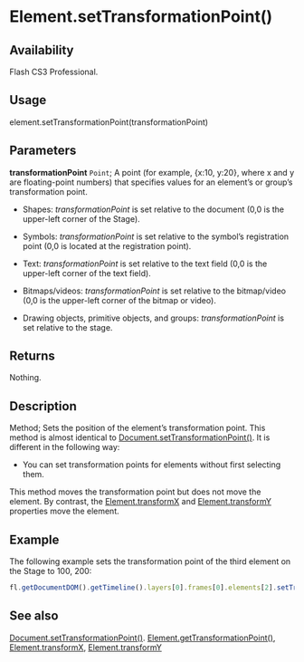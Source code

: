 # Element.setTransformationPoint()

## Availability

Flash CS3 Professional.

## Usage

element.setTransformationPoint(transformationPoint)

## Parameters

**transformationPoint** `Point`; A point (for example, {x:10, y:20}, where x and y are floating-point numbers) that specifies values for an element’s or group’s transformation point.

- Shapes: *transformationPoint* is set relative to the document (0,0 is the upper-left corner of the Stage).

- Symbols: *transformationPoint* is set relative to the symbol’s registration point (0,0 is located at the registration point).

- Text: *transformationPoint* is set relative to the text field (0,0 is the upper-left corner of the text field).

- Bitmaps/videos: *transformationPoint* is set relative to the bitmap/video (0,0 is the upper-left corner of the bitmap or video).

- Drawing objects, primitive objects, and groups: *transformationPoint* is set relative to the stage.

## Returns

Nothing.

## Description

Method; Sets the position of the element’s transformation point.
This method is almost identical to [Document.setTransformationPoint()](../Document_object/Document9939.md). It is different in the following way:

- You can set transformation points for elements without first selecting them.

This method moves the transformation point but does not move the element. By contrast, the
[Element.transformX](../Element_object/Element23.md) and [Element.transformY](../Element_object/Element24.md) properties move the element.

## Example

The following example sets the transformation point of the third element on the Stage to 100, 200:

```javascript
fl.getDocumentDOM().getTimeline().layers[0].frames[0].elements[2].setTransformationPoint({x: 100, y: 200});
```

## See also

[Document.setTransformationPoint()](../Document_object/Document9939.md). [Element.getTransformationPoint()](../Element_object/Element4.md), [Element.transformX](../Element_object/Element23.md), [Element.transformY](../Element_object/Element24.md)

